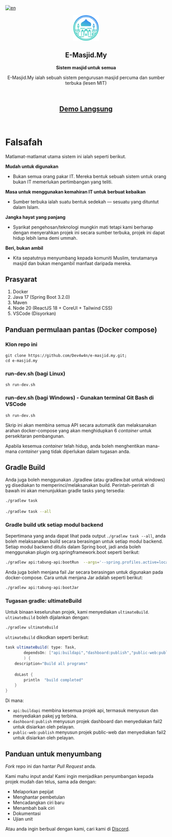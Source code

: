 [![en](https://img.shields.io/badge/lang-en-red.svg)](./README.en.md)

<p align="center">
  <img src="./public-web/src/assets/home/logo.png" alt="E-Masjid.My" width="80" height="80"/>
</p>

<h2 align="center"><b>E-Masjid.My</b></h2>
<p align="center"><b>Sistem masjid untuk semua</b></p>
<p align="center">
  E-Masjid.My ialah sebuah sistem pengurusan masjid percuma dan sumber terbuka (lesen MIT)
</p><br>
<h2 align="center">
  <a href='https://demo.e-masjid.my'>Demo Langsung</a>
</h2><br>

Falsafah
=====
Matlamat-matlamat utama sistem ini ialah seperti berikut.

**Mudah untuk digunakan**

- Bukan semua orang pakar IT. Mereka bentuk sebuah sistem untuk orang bukan IT memerlukan pertimbangan yang teliti.

**Masa untuk menggunakan kemahiran IT untuk berbuat kebaikan**

- Sumber terbuka ialah suatu bentuk sedekah — sesuatu yang dituntut dalam Islam.

**Jangka hayat yang panjang**

- Syarikat pengehosan/teknologi mungkin mati tetapi kami berharap dengan menyerahkan projek ini secara sumber terbuka, projek ini dapat hidup lebih lama demi ummah.

**Beri, bukan ambil**

- Kita sepatutnya menyumbang kepada komuniti Muslim, terutamanya masjid dan bukan mengambil manfaat daripada mereka.


## Prasyarat
1. Docker
2. Java 17 (Spring Boot 3.2.0)
3. Maven
4. Node 20 (ReactJS 18 + CoreUI + Tailwind CSS)
5. VSCode (Disyorkan)

## Panduan permulaan pantas (Docker compose)
### Klon repo ini
```
git clone https://github.com/Dev4w4n/e-masjid.my.git;
cd e-masjid.my
```
### run-dev.sh (bagi Linux)
```
sh run-dev.sh
```
### run-dev.sh (bagi Windows) - Gunakan terminal Git Bash di VSCode
```
sh run-dev.sh
```

Skrip ini akan membina semua API secara automatik dan melaksanakan arahan docker-compose yang akan menghidupkan 6 *container* untuk persekitaran pembangunan.

Apabila kesemua *container* telah hidup, anda boleh menghentikan mana-mana *container* yang tidak diperlukan dalam tugasan anda.

## Gradle Build

Anda juga boleh menggunakan ./gradlew (atau gradlew.bat untuk windows) yg disediakan to memperinci/melaksanakan build. Perintah-perintah di bawah ini akan menunjukkan gradle tasks yang tersedia:

```sh
./gradlew task

./gradlew task --all
```

### Gradle build utk setiap modul backend

Sepertimana yang anda dapat lihat pada output `./gradlew task --all`, anda boleh melaksanakan build secara berasingan untuk setiap modul backend. Setiap modul backend ditulis dalam Spring boot, jadi anda boleh menggunakan plugin org.springframework.boot seperti berikut:

```sh
./gradlew api:tabung-api:bootRun  --args='--spring.profiles.active=local'
```

Anda juga boleh menjana fail Jar secara berasingan untuk digunakan pada docker-compose. Cara untuk menjana Jar adalah seperti berikut:

```sh
./gradlew api:tabung-api:bootJar
```

### Tugasan gradle: ultimateBuild

Untuk binaan keseluruhan projek, kami menyediakan `ultimateBuild`. `ultimateBuild` boleh dijalankan dengan:

```sh
./gradlew ultimateBuild
```

`ultimateBuild` dikodkan seperti berikut:

```groovy
task ultimateBuild( type: Task,
        dependsOn: ["api:buildapi","dashboard:publish","public-web:publish"]
        ) {
    description="Build all programs"
    
    doLast {
        println  "build completed"
    }
}
```

Di mana: 
  - `api:buildapi` membina kesemua projek api, termasuk menyusun dan menyediakan pakej yg terbina.
  - `dashboard:publish` menyusun projek dashboard dan menyediakan fail2 untuk disiarkan oleh pelayan.
  - `public-web:publish` menyusun projek public-web dan menyediakan fail2 untuk disiarkan oleh pelayan.

## Panduan untuk menyumbang
*Fork* repo ini dan hantar *Pull Request* anda.

Kami mahu input anda! Kami ingin menjadikan penyumbangan kepada projek mudah dan telus, sama ada dengan:

- Melaporkan pepijat
- Menghantar pembetulan
- Mencadangkan ciri baru
- Menambah baik ciri
- Dokumentasi
- Ujian unit
  
Atau anda ingin berbual dengan kami, cari kami di [Discord](https://discord.gg/k2zGpWTDpe).


